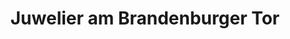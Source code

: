 ---
title: "Juwelier am Brandenburger Tor"
url: /potsdam/juwelier-am-brandenburger-tor/
shop: Schmuck
---